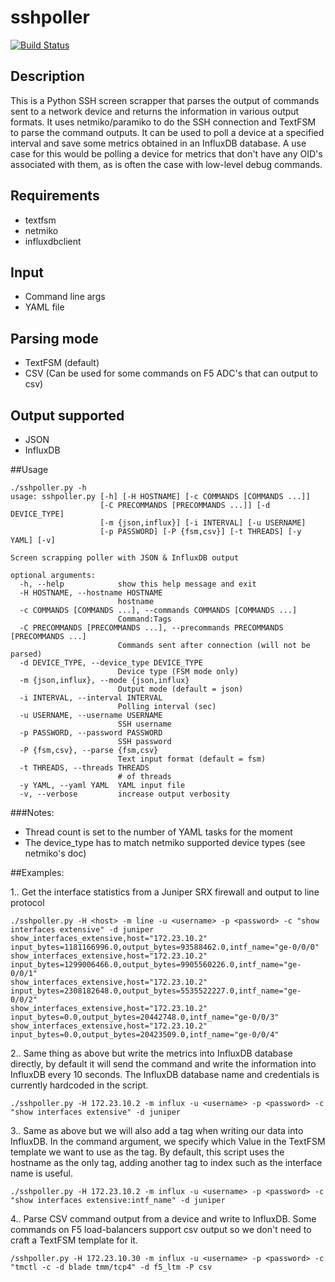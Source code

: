 # sshpoller
[![Build Status](https://travis-ci.org/slemire/sshpoller.svg?branch=master)](https://travis-ci.org/slemire/sshpoller)

## Description
This is a Python SSH screen scrapper that parses the output of commands sent to a network device and returns the information in various output formats. It uses netmiko/paramiko to do the SSH connection and TextFSM to parse the command outputs. It can be used to poll a device at a specified interval and save some metrics obtained in an InfluxDB database. A use case for this would be polling a device for metrics that don't have any OID's associated with them, as is often the case with low-level debug commands.

## Requirements
 * textfsm
 * netmiko
 * influxdbclient

## Input
 * Command line args
 * YAML file

## Parsing mode
 * TextFSM (default)
 * CSV (Can be used for some commands on F5 ADC's that can output to csv)
 
## Output supported
 * JSON
 * InfluxDB

##Usage
```
./sshpoller.py -h
usage: sshpoller.py [-h] [-H HOSTNAME] [-c COMMANDS [COMMANDS ...]]
                    [-C PRECOMMANDS [PRECOMMANDS ...]] [-d DEVICE_TYPE]
                    [-m {json,influx}] [-i INTERVAL] [-u USERNAME]
                    [-p PASSWORD] [-P {fsm,csv}] [-t THREADS] [-y YAML] [-v]

Screen scrapping poller with JSON & InfluxDB output

optional arguments:
  -h, --help            show this help message and exit
  -H HOSTNAME, --hostname HOSTNAME
                        hostname
  -c COMMANDS [COMMANDS ...], --commands COMMANDS [COMMANDS ...]
                        Command:Tags
  -C PRECOMMANDS [PRECOMMANDS ...], --precommands PRECOMMANDS [PRECOMMANDS ...]
                        Commands sent after connection (will not be parsed)
  -d DEVICE_TYPE, --device_type DEVICE_TYPE
                        Device type (FSM mode only)
  -m {json,influx}, --mode {json,influx}
                        Output mode (default = json)
  -i INTERVAL, --interval INTERVAL
                        Polling interval (sec)
  -u USERNAME, --username USERNAME
                        SSH username
  -p PASSWORD, --password PASSWORD
                        SSH password
  -P {fsm,csv}, --parse {fsm,csv}
                        Text input format (default = fsm)
  -t THREADS, --threads THREADS
                        # of threads
  -y YAML, --yaml YAML  YAML input file
  -v, --verbose         increase output verbosity
```

###Notes:

* Thread count is set to the number of YAML tasks for the moment
* The device_type has to match netmiko supported device types (see netmiko's doc)

##Examples:

1.. Get the interface statistics from a Juniper SRX firewall and output to line protocol

```
./sshpoller.py -H <host> -m line -u <username> -p <password> -c "show interfaces extensive" -d juniper
show_interfaces_extensive,host="172.23.10.2" input_bytes=1181166996.0,output_bytes=93588462.0,intf_name="ge-0/0/0"
show_interfaces_extensive,host="172.23.10.2" input_bytes=1299006466.0,output_bytes=9905560226.0,intf_name="ge-0/0/1"
show_interfaces_extensive,host="172.23.10.2" input_bytes=2308182648.0,output_bytes=5535522227.0,intf_name="ge-0/0/2"
show_interfaces_extensive,host="172.23.10.2" input_bytes=0.0,output_bytes=20442748.0,intf_name="ge-0/0/3"
show_interfaces_extensive,host="172.23.10.2" input_bytes=0.0,output_bytes=20423509.0,intf_name="ge-0/0/4"
```

2.. Same thing as above but write the metrics into InfluxDB database directly, by default it will send the command and write the information into InfluxDB every 10 seconds. The InfluxDB database name and credentials is currently hardcoded in the script.

```
./sshpoller.py -H 172.23.10.2 -m influx -u <username> -p <password> -c "show interfaces extensive" -d juniper
```

3.. Same as above but we will also add a tag when writing our data into InfluxDB. In the command argument, we specify which Value in the TextFSM template we want to use as the tag. By default, this script uses the hostname as the only tag, adding another tag to index such as the interface name is useful.

``` 
./sshpoller.py -H 172.23.10.2 -m influx -u <username> -p <password> -c "show interfaces extensive:intf_name" -d juniper
```

4.. Parse CSV command output from a device and write to InfluxDB. Some commands on F5 load-balancers support csv output so we don't need to craft a TextFSM template for it.

```
/sshpoller.py -H 172.23.10.30 -m influx -u <username> -p <password> -c "tmctl -c -d blade tmm/tcp4" -d f5_ltm -P csv
```
